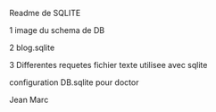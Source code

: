 Readme de SQLITE

1 image du schema de DB

2 blog.sqlite

3 Differentes requetes fichier texte utilisee avec sqlite

configuration DB.sqlite pour doctor

Jean Marc
